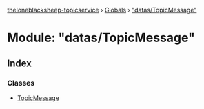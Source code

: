 [theloneblacksheep-topicservice](../README.md) › [Globals](../globals.md) › ["datas/TopicMessage"](_datas_topicmessage_.md)

# Module: "datas/TopicMessage"

## Index

### Classes

* [TopicMessage](../classes/_datas_topicmessage_.topicmessage.md)
